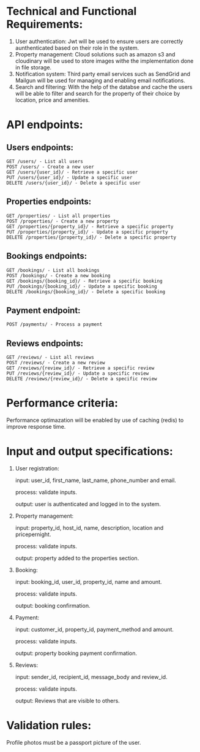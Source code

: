 # Technical and Functional Requirements:
  1. User authentication:
     Jwt will be used to ensure users are correctly aunthenticated based on their role in the system.
  2. Property management:
    Cloud solutions such as amazon s3 and cloudinary will be used to store images withe the implementation done in file storage.
  3. Notification system:
    Third party email services such as SendGrid and Mailgun will be used for managing and enabling email notifications.
  4. Search and filtering:
    With the help of the databse and cache the users will be able to filter and search for the property of their choice by location, price and amenities.

# API endpoints:
  ## Users endpoints:
    GET /users/ - List all users
    POST /users/ - Create a new user
    GET /users/{user_id}/ - Retrieve a specific user
    PUT /users/{user_id}/ - Update a specific user
    DELETE /users/{user_id}/ - Delete a specific user

  ## Properties endpoints:
    GET /properties/ - List all properties
    POST /properties/ - Create a new property
    GET /properties/{property_id}/ - Retrieve a specific property
    PUT /properties/{property_id}/ - Update a specific property
    DELETE /properties/{property_id}/ - Delete a specific property

  ## Bookings endpoints:
    GET /bookings/ - List all bookings
    POST /bookings/ - Create a new booking
    GET /bookings/{booking_id}/ - Retrieve a specific booking
    PUT /bookings/{booking_id}/ - Update a specific booking
    DELETE /bookings/{booking_id}/ - Delete a specific booking

  ## Payment endpoint:
    POST /payments/ - Process a payment

  ## Reviews endpoints:
    GET /reviews/ - List all reviews
    POST /reviews/ - Create a new review
    GET /reviews/{review_id}/ - Retrieve a specific review
    PUT /reviews/{review_id}/ - Update a specific review
    DELETE /reviews/{review_id}/ - Delete a specific review

# Performance criteria:
  Performance optimazation will be enabled by use of caching (redis) to improve response time.

# Input and output specifications:
  1. User registration:
    <p>input: user_id, first_name, last_name, phone_number and email.</p>
    <p>process: validate inputs.</p>
    <p>output: user is authenticated and logged in to the system.</p>
  2. Property management:
    <p>input: property_id, host_id, name, description, location and pricepernight.</p>
    <p>process: validate inputs.</p>
    <p>output: property added to the properties section.</p>
  3. Booking:
    <p>input: booking_id, user_id, property_id, name and amount.</p>
    <p>process: validate inputs.</p>
    <p>output: booking confirmation.</p>    
  4. Payment:
    <p>input: customer_id, property_id, payment_method and amount.</p>
    <p>process: validate inputs.</p>
    <p>output: property booking payment confirmation.</p>
  5. Reviews:
    <p>input: sender_id, recipient_id, message_body and review_id.</p>
    <p>process: validate inputs.</p>
    <p>output: Reviews that are visible to others.</p>
     
# Validation rules:
  Profile photos must be a passport picture of the user.
